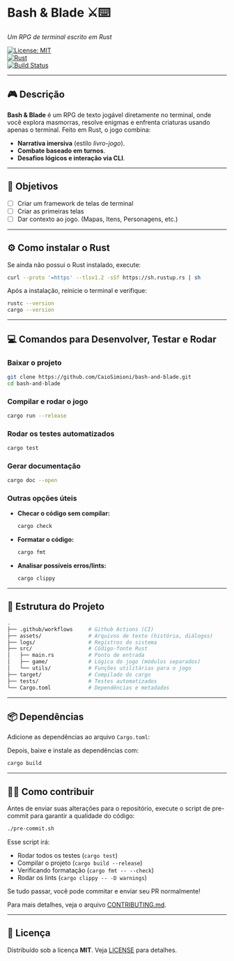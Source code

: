 # **Bash & Blade** ⚔️⌨️  

*Um RPG de terminal escrito em Rust*  

[![License: MIT](https://img.shields.io/badge/License-MIT-blue.svg)](LICENSE)  
[![Rust](https://img.shields.io/badge/Rust-1.70%2B-orange?logo=rust)](https://www.rust-lang.org/)  
[![Build Status](https://img.shields.io/github/actions/workflow/status/CaioSimioni/bash-and-blade/ci.yml?branch=master)](https://github.com/CaioSimioni/bash-and-blade/actions)

---

## 🎮 **Descrição**  

**Bash & Blade** é um RPG de texto jogável diretamente no terminal, onde você explora masmorras, resolve enigmas e enfrenta criaturas usando apenas o terminal. Feito em Rust, o jogo combina:  

- **Narrativa imersiva** (estilo *livro-jogo*).  
- **Combate baseado em turnos**.  
- **Desafios lógicos e interação via CLI**.  

---

## 🚀 **Objetivos**  

- [ ] Criar um framework de telas de terminal
- [ ] Criar as primeiras telas
- [ ] Dar contexto ao jogo. (Mapas, Itens, Personagens, etc.)

---

## ⚙️ **Como instalar o Rust**

Se ainda não possui o Rust instalado, execute:

```bash
curl --proto '=https' --tlsv1.2 -sSf https://sh.rustup.rs | sh
```

Após a instalação, reinicie o terminal e verifique:

```bash
rustc --version
cargo --version
```

---

## 💻 **Comandos para Desenvolver, Testar e Rodar**

### Baixar o projeto

```bash
git clone https://github.com/CaioSimioni/bash-and-blade.git
cd bash-and-blade
```

### Compilar e rodar o jogo

```bash
cargo run --release
```

### Rodar os testes automatizados

```bash
cargo test
```

### Gerar documentação

```bash
cargo doc --open
```

### Outras opções úteis

- **Checar o código sem compilar:**

  ```bash
  cargo check
  ```

- **Formatar o código:**  

  ```bash
  cargo fmt
  ```

- **Analisar possíveis erros/lints:**  

  ```bash
  cargo clippy
  ```

---

## 📂 **Estrutura do Projeto**

```bash
.
├── .github/workflows     # Github Actions (CI)
├── assets/               # Arquivos de texto (história, diálogos)
├── logs/                 # Registros do sistema
├── src/                  # Código-fonte Rust
│   ├── main.rs           # Ponto de entrada
│   ├── game/             # Lógica do jogo (módulos separados)
│   └── utils/            # Funções utilitárias para o jogo
├── target/               # Compilado do cargo
├── tests/                # Testes automatizados
└── Cargo.toml            # Dependências e metadados
```

---

## 📦 **Dependências**

Adicione as dependências ao arquivo `Cargo.toml`:

Depois, baixe e instale as dependências com:

```bash
cargo build
```

---

## 🧑‍💻 Como contribuir

Antes de enviar suas alterações para o repositório, execute o script de pre-commit para garantir a qualidade do código:

```bash
./pre-commit.sh
```

Esse script irá:

- Rodar todos os testes (`cargo test`)
- Compilar o projeto (`cargo build --release`)
- Verificando formatação (`cargo fmt -- --check`)
- Rodar os lints (`cargo clippy -- -D warnings`)

Se tudo passar, você pode commitar e enviar seu PR normalmente!

Para mais detalhes, veja o arquivo [CONTRIBUTING.md](CONTRIBUTING.md).

---

## 📜 **Licença**  

Distribuído sob a licença **MIT**. Veja [LICENSE](LICENSE) para detalhes.

